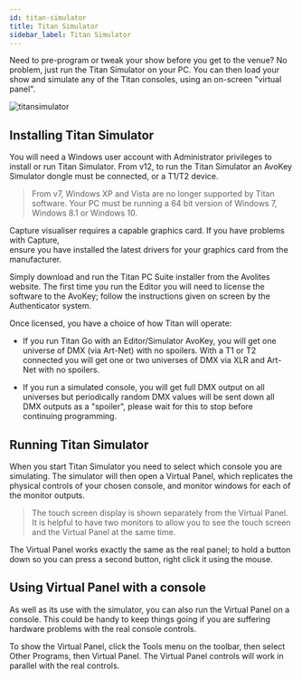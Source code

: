 ```yaml
---
id: titan-simulator
title: Titan Simulator
sidebar_label: Titan Simulator
---
```


Need to pre-program or tweak your show before you get to the venue? No
problem, just run the Titan Simulator on your PC. You can then load your
show and simulate any of the Titan consoles, using an on-screen "virtual
panel".

![titansimulator](/docs/images/titansimulator.jpeg)

Installing Titan Simulator
--------------------------

You will need a Windows user account with Administrator privileges to
install or run Titan Simulator. From v12, to run the Titan Simulator an
AvoKey Simulator dongle must be connected, or a T1/T2 device.


> From v7, Windows XP and Vista are no longer supported by Titan software.
> Your PC must be running a 64 bit version of Windows 7, Windows 8.1 or Windows 10.                      

Capture visualiser requires a capable graphics card. If you have problems with Capture,      
ensure you have installed the latest drivers for your graphics card from the manufacturer.

Simply download and run the Titan PC Suite installer from the Avolites
website. The first time you run the Editor you will need to license the
software to the AvoKey; follow the instructions given on screen by the
Authenticator system.

Once licensed, you have a choice of how Titan will operate:

-   If you run Titan Go with an Editor/Simulator AvoKey, you will get
    one universe of DMX (via Art-Net) with no spoilers. With a T1 or T2
    connected you will get one or two universes of DMX via XLR and
    Art-Net with no spoilers.

-   If you run a simulated console, you will get full DMX output on all
    universes but periodically random DMX values will be sent down all
    DMX outputs as a "spoiler", please wait for this to stop before
    continuing programming.

Running Titan Simulator
-----------------------

When you start Titan Simulator you need to select which console you are
simulating. The simulator will then open a Virtual Panel, which
replicates the physical controls of your chosen console, and monitor
windows for each of the monitor outputs.

> The touch screen display is shown separately from the Virtual Panel. It is helpful to have two monitors to allow you to see the touch screen and the Virtual Panel at the same time.

The Virtual Panel works exactly the same as the real panel; to hold a
button down so you can press a second button, right click it using the
mouse.

Using Virtual Panel with a console
----------------------------------

As well as its use with the simulator, you can also run the Virtual
Panel on a console. This could be handy to keep things going if you are
suffering hardware problems with the real console controls.

To show the Virtual Panel, click the Tools menu on the toolbar, then
select Other Programs, then Virtual Panel. The Virtual Panel controls
will work in parallel with the real controls.
